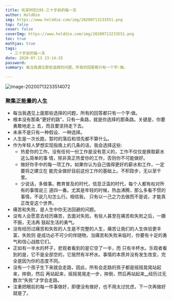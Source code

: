 ```yaml
---
title: 吼呆时刻195-三十岁前的每一天
author: HoldDie
img: https://www.holddie.com/img/20200713233551.png
top: false
cover: false
coverImg: https://www.holddie.com/img/20200713233551.png
toc: true
mathjax: true
tags:
  - 三十岁前的每一天
date: 2020-07-13 23:14:15
password:
summary: 每当我遇见那些选择的问题，所有的回答都只有一个字:做。

---
```


![image-20200713233514072](https://www.holddie.com/img/20200713233551.png)

### 聚集正能量的人生

- 每当我遇见上面那些选择的问题，所有的回答都只有一个字:做。
- 根本没有那条“更好的路”，只有一条路，就是你选择的那条路。关键是，你要勇敢地走上 去，而且要坚持走下去。
- 未来不是只有一种假设、一种选择。
- 人生是一次长跑，暂时的落后和领先都不算什么。
- 作为年轻人梦想实现指南上的几条的话，我会选择这些:
  - 热爱你的工作。没有任何一份工作是没有意义的，工作不仅仅是换取薪水这么简单的事 情，除非真正热爱你的工作，否则你不可能做好。
  - 做好你手中的每一项工作。如果你认为自己值得更好的薪水和工作，一定要将之建立在 能完全做好目前这份工作的基础上。不积跬步，无以至千里。
  - 少说话，多做事。教育普及的时代，信息泛滥的时代，每个人都有权对所有的事情说三 道四一番。尤其是年轻的时候，热血沸腾，那么多看不惯的事情，不说几句怎么行。相信我， 只有以一己之力去做而不是说，才能真正改变这个世界。
- 痛苦和失败，是人生中你无法回避的问题。
- 没有人会愿意去经历痛苦，去面对失败。有些人甚至在痛苦和失败之后，一蹶不振，无法再 鼓起生活的勇气。
- 没有经历过痛苦和失败的人生是不完整的人生，痛苦让我们的人生体验更丰富，失败则 是成功必不可少的伴随物，当痛苦和失败来临时，你要有十足的勇气和信心战胜它们。
- 正如有一半水的杯子，悲观者看到的是它空了一半，而 只有半杯水。乐观者看到的是，它不是全部空的，它居然有半杯水。事情的本质并没有发生改变，完全是因为你的态度不同。
- 没有一个孩子生下来就会走路，因此，所有会走路的孩子都是摇摇晃晃站起来，摔倒，然后 再站起来，摇摇晃晃走一步，摔倒，然后再站起来„„经历过无数次“失败”才学会走路。
- 注重把眼前的每一件事做好，即便没有做好，也不用太过忧虑，下一次再做好就是了。

